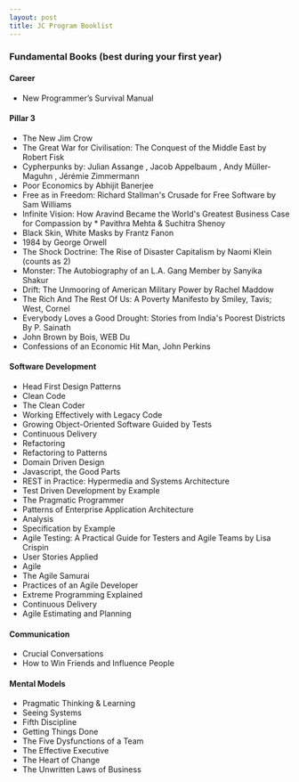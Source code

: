 ```yaml
---
layout: post
title: JC Program Booklist
---
```


### Fundamental Books (best during your first year)

#### Career
* New Programmer’s Survival Manual

#### Pillar 3
* The New Jim Crow
* The Great War for Civilisation: The Conquest of the Middle East by Robert Fisk
* Cypherpunks by: Julian Assange , Jacob Appelbaum , Andy Müller-Maguhn , Jérémie Zimmermann
* Poor Economics by Abhijit Banerjee
* Free as in Freedom: Richard Stallman's Crusade for Free Software by Sam Williams
* Infinite Vision: How Aravind Became the World's Greatest Business Case for Compassion by * Pavithra Mehta & Suchitra Shenoy
* Black Skin, White Masks by Frantz Fanon
* 1984 by George Orwell
* The Shock Doctrine: The Rise of Disaster Capitalism by Naomi Klein (counts as 2)
* Monster: The Autobiography of an L.A. Gang Member by Sanyika Shakur
* Drift: The Unmooring of American Military Power by Rachel Maddow
* The Rich And The Rest Of Us: A Poverty Manifesto by Smiley, Tavis; West, Cornel
* Everybody Loves a Good Drought: Stories from India's Poorest Districts By P. Sainath
* John Brown by Bois, WEB Du
* Confessions of an Economic Hit Man, John Perkins

#### Software Development
* Head First Design Patterns
* Clean Code
* The Clean Coder
* Working Effectively with Legacy Code
* Growing Object-Oriented Software Guided by Tests
* Continuous Delivery
* Refactoring
* Refactoring to Patterns
* Domain Driven Design
* Javascript, the Good Parts
* REST in Practice: Hypermedia and Systems Architecture
* Test Driven Development by Example
* The Pragmatic Programmer
* Patterns of Enterprise Application Architecture
* Analysis
* Specification by Example
* Agile Testing: A Practical Guide for Testers and Agile Teams by Lisa Crispin
* User Stories Applied
* Agile
* The Agile Samurai
* Practices of an Agile Developer
* Extreme Programming Explained
* Continuous Delivery
* Agile Estimating and Planning

#### Communication
* Crucial Conversations
* How to Win Friends and Influence People

#### Mental Models
* Pragmatic Thinking & Learning
* Seeing Systems
* Fifth Discipline
* Getting Things Done
* The Five Dysfunctions of a Team
* The Effective Executive
* The Heart of Change
* The Unwritten Laws of Business
